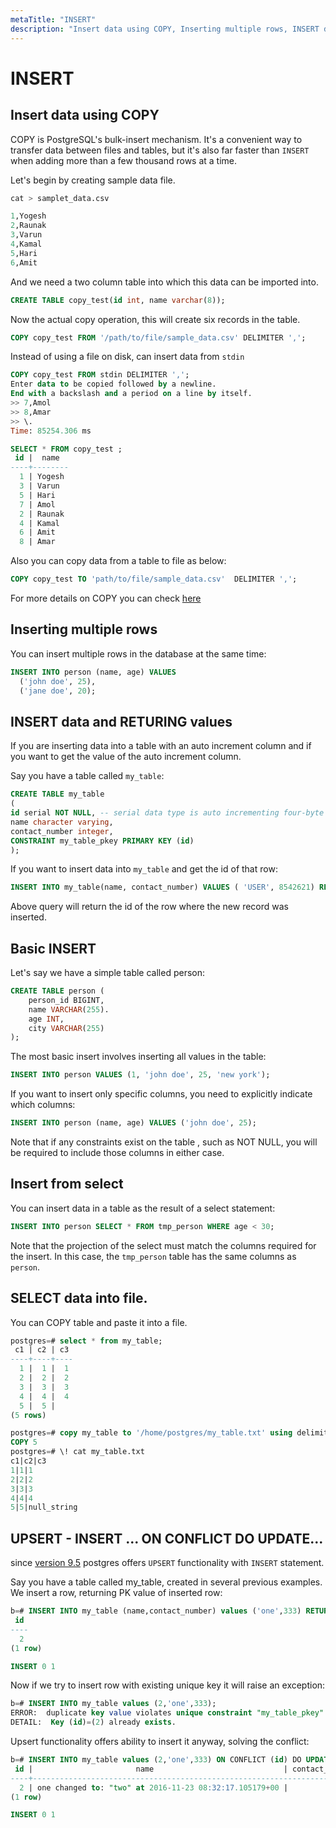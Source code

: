 ```yaml
---
metaTitle: "INSERT"
description: "Insert data using COPY, Inserting multiple rows, INSERT data and RETURING values, Basic INSERT, Insert from select, SELECT data into file., UPSERT - INSERT ... ON CONFLICT DO UPDATE..."
---
```


# INSERT



## Insert data using COPY


COPY is PostgreSQL's bulk-insert mechanism. It's a convenient way to transfer data between files and tables, but it's also far faster than `INSERT` when adding more than a few thousand rows at a time.

Let's begin by creating sample data file.

```sql
cat > samplet_data.csv

1,Yogesh
2,Raunak
3,Varun
4,Kamal
5,Hari
6,Amit

```

And we need a two column table into which this data can be imported into.

```sql
CREATE TABLE copy_test(id int, name varchar(8));

```

Now the actual copy operation, this will create six records in the table.

```sql
COPY copy_test FROM '/path/to/file/sample_data.csv' DELIMITER ',';

```

Instead of using a file on disk, can insert data from `stdin`

```sql
COPY copy_test FROM stdin DELIMITER ',';
Enter data to be copied followed by a newline.
End with a backslash and a period on a line by itself.
>> 7,Amol
>> 8,Amar
>> \.
Time: 85254.306 ms

SELECT * FROM copy_test ;
 id |  name
----+--------
  1 | Yogesh
  3 | Varun
  5 | Hari
  7 | Amol
  2 | Raunak
  4 | Kamal
  6 | Amit
  8 | Amar

```

Also you can copy data from a table to file as below:

```sql
COPY copy_test TO 'path/to/file/sample_data.csv'  DELIMITER ',';

```

For more details on COPY you can check [here](https://www.postgresql.org/docs/9.2/static/sql-copy.html)



## Inserting multiple rows


You can insert multiple rows in the database at the same time:

```sql
INSERT INTO person (name, age) VALUES 
  ('john doe', 25),
  ('jane doe', 20);

```



## INSERT data and RETURING values


If you are inserting data into a table with an auto increment column and if you want to get the value of the auto increment column.

Say you have a table called `my_table`:

```sql
CREATE TABLE my_table
(
id serial NOT NULL, -- serial data type is auto incrementing four-byte integer
name character varying,
contact_number integer,
CONSTRAINT my_table_pkey PRIMARY KEY (id)
);

```

If you want to insert data into `my_table` and get the id of that row:

```sql
INSERT INTO my_table(name, contact_number) VALUES ( 'USER', 8542621) RETURNING id;

```

Above query will return the id of the row where the new record was inserted.



## Basic INSERT


Let's say we have a simple table called person:

```sql
CREATE TABLE person (
    person_id BIGINT,
    name VARCHAR(255).
    age INT,
    city VARCHAR(255)
);

```

The most basic insert involves inserting all values in the table:

```sql
INSERT INTO person VALUES (1, 'john doe', 25, 'new york');

```

If you want to insert only specific columns, you need to explicitly indicate which columns:

```sql
INSERT INTO person (name, age) VALUES ('john doe', 25);

```

Note that if any constraints exist on the table , such as NOT NULL, you will be required to include those columns in either case.



## Insert from select


You can insert data in a table as the result of a select statement:

```sql
INSERT INTO person SELECT * FROM tmp_person WHERE age < 30;

```

Note that the projection of the select must match the columns required for the insert. In this case, the `tmp_person` table has the same columns as `person`.



## SELECT data into file.


You can COPY table and paste it into a file.

```sql
postgres=# select * from my_table;
 c1 | c2 | c3 
----+----+----
  1 |  1 |  1
  2 |  2 |  2
  3 |  3 |  3
  4 |  4 |  4
  5 |  5 |   
(5 rows)

postgres=# copy my_table to '/home/postgres/my_table.txt' using delimiters '|' with null as 'null_string' csv header;
COPY 5
postgres=# \! cat my_table.txt
c1|c2|c3
1|1|1
2|2|2
3|3|3
4|4|4
5|5|null_string

```



## UPSERT - INSERT ... ON CONFLICT DO UPDATE...


since [version 9.5](https://www.postgresql.org/docs/9.5/static/sql-insert.html) postgres offers `UPSERT` functionality with `INSERT` statement.

Say you have a table called my_table, created in several previous examples. We insert a row, returning PK value of inserted row:

```sql
b=# INSERT INTO my_table (name,contact_number) values ('one',333) RETURNING id;
 id
----
  2
(1 row)

INSERT 0 1

```

Now if we try to insert row with existing unique key it will raise an exception:

```sql
b=# INSERT INTO my_table values (2,'one',333);
ERROR:  duplicate key value violates unique constraint "my_table_pkey"
DETAIL:  Key (id)=(2) already exists.

```

Upsert functionality offers ability to insert it anyway, solving the conflict:

```sql
b=# INSERT INTO my_table values (2,'one',333) ON CONFLICT (id) DO UPDATE SET name = my_table.name||' changed to: "two" at '||now() returning *;
 id |                       name                             | contact_number
----+-----------------------------------------------------------------------------------------------------------+----------------
  2 | one changed to: "two" at 2016-11-23 08:32:17.105179+00 |            333
(1 row)

INSERT 0 1

```

